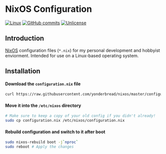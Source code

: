 # NixOS Configuration

[![Linux](https://svgshare.com/i/Zhy.svg)](https://nixos.org/guides/install-nix.html)
[![GitHub commits](https://badgen.net/github/commits/yonderbread/nixos)](https://GitHub.com/yonderbread/nixos/commit/)
[![Unlicense](https://img.shields.io/badge/License-Unlicense-blue.svg)](https://unlicense.org/)

## Introduction
>
[NixOS](https://nixos.org/) configuration files (`*.nix`) for my personal development and hobbyist enviorment. Intended for use on a Linux-based operating system.
>
## Installation
>
#### Download the `configuration.nix` file
```bash
curl https://raw.githubusercontent.com/yonderbread/nixos/master/configuration.nix > configuration.nix
```
#### Move it into the `/etc/nixos` directory
```bash
# Make sure to keep a copy of your old config if you didn't already!
sudo cp configuration.nix /etc/nixos/configuration.nix
```
#### Rebuild configuration and switch to it after boot
```bash
sudo nixos-rebuild boot -j`nproc`
sudo reboot # Apply the changes
```
